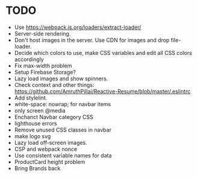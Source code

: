 # TODO

* Use https://webpack.js.org/loaders/extract-loader/
* Server-side rendering.
* Don't host images in the server. Use CDN for images and drop file-loader.
* Decide which colors to use, make CSS variables and edit all CSS colors accordingly
* Fix max-width problem
* Setup Firebase Storage?
* Lazy load images and show spinners.
* Check context and other things: https://github.com/AmruthPillai/Reactive-Resume/blob/master/.eslintrc
* Add stylelint.
* white-space: nowrap; for navbar items
* only screen @media
* Enchanct Navbar category CSS
* lighthouse errors
* Remove unused CSS classes in navbar
* make logo svg
* Lazy load off-screen images.
* CSP and webpack nonce
* Use consistent variable names for data
* ProductCard height problem
* Bring Brands back

